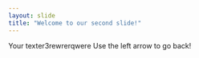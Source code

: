 ```yaml
---
layout: slide
title: "Welcome to our second slide!"
---
```

Your texter3rewrerqwere
Use the left arrow to go back!
